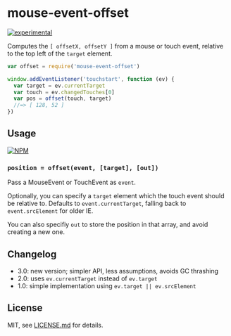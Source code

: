 # mouse-event-offset

[![experimental](http://badges.github.io/stability-badges/dist/experimental.svg)](http://github.com/badges/stability-badges)

Computes the `[ offsetX, offsetY ]` from a mouse or touch event, relative to the top left of the `target` element.

```js 
var offset = require('mouse-event-offset')

window.addEventListener('touchstart', function (ev) {
  var target = ev.currentTarget
  var touch = ev.changedTouches[0]
  var pos = offset(touch, target)
  //=> [ 128, 52 ]
})
```
## Usage

[![NPM](https://nodei.co/npm/mouse-event-offset.png)](https://nodei.co/npm/mouse-event-offset/)

### `position = offset(event, [target], [out])`

Pass a MouseEvent or TouchEvent as `event`. 

Optionally, you can specify a `target` element which the touch event should be relative to. Defaults to `event.currentTarget`, falling back to `event.srcElement` for older IE.

You can also specifiy `out` to store the position in that array, and avoid creating a new one.

## Changelog

- 3.0: new version; simpler API, less assumptions, avoids GC thrashing
- 2.0: uses `ev.currentTarget` instead of `ev.target`
- 1.0: simple implementation using `ev.target || ev.srcElement`

## License

MIT, see [LICENSE.md](http://github.com/mattdesl/mouse-event-offset/blob/master/LICENSE.md) for details.
